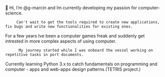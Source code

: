 👋 Hi, I’m @g-marcin and Im currently developing my passion for computer-science. 

         Can't wait to get the tools required to create new applications, fix bugs and write new functionalities for existing ones. 
  
For a few years Ive been a computer games freak and suddenly get intrested in more complex aspects of using computer. 
  
          My journey started while I was onboard the vessel working on repetitive tasks in port documents.
 
Currently learning Python 3.x to catch fundamentals on programming and computer - apps and web-apps design patterns.(TETRIS project.)

